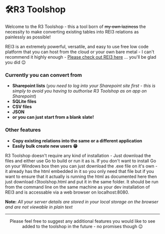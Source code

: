 # 🛠️R3 Toolshop

Welcome to the R3 Toolshop - this a tool born of ~~my own laziness~~ the necessity to make converting existing tables into REI3 relations as painlessly as possible! 

REI3 is an extremely powerful, versatile, and easy to use free low code platform that you can host from the cloud or your own bare metal - I can't recommend it highly enough - [Please check out REI3 here](https://github.com/r3-team/r3) ... you'll be glad you did 😉

### Currently you can convert from
- **Sharepoint lists** (*you need to log into your Sharepoint site first - this is simply to avoid you having to authorise R3 Toolshop as on app on Sharepoint*)
- **SQLite files**
- **CSV files**
- **JSON**
- **or you can just start from a blank slate!**

### Other features 
- **Copy existing relations into the same or a different application**
- **Easily bulk create new users 😁**

R3 Toolshop doesn't require any kind of installation - Just download the files and either use Go to build or run it as is.  If you don't want to install Go on your Windows box then you can just download the .exe file on it's own - it already has the html embedded in it so you only need that file but if you want to ensure that it actually is running the html as documented here then just download r3toolshop.html and put it in the same folder.  It should be run from the command line on the same machine as your dev installation of REI3 and is accessable via a web browser on localhost:8080.

**Note:** *All your server details are stored in your local storage on the browser and are not viewable in plain text*

---

<div align="center">
Please feel free to suggest any additional features you would like to see added to the toolshop in the future - no promises though 😉
</div>
